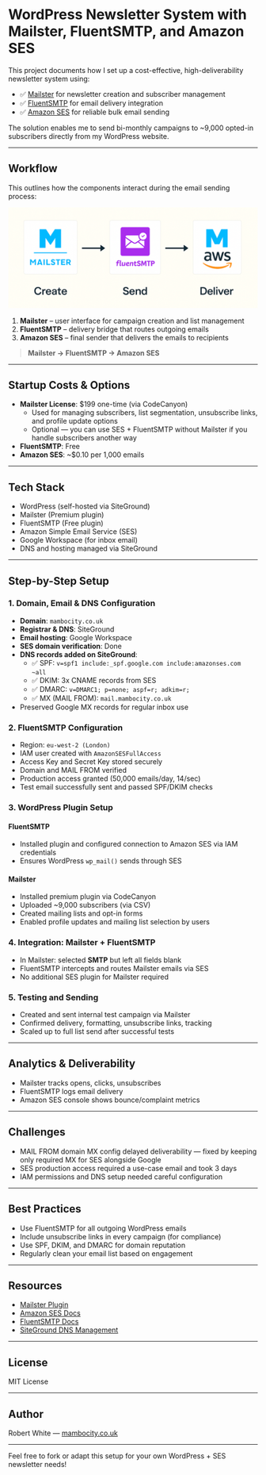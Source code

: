 
# WordPress Newsletter System with Mailster, FluentSMTP, and Amazon SES

This project documents how I set up a cost-effective, high-deliverability newsletter system using:

- ✅ [Mailster](https://mailster.co) for newsletter creation and subscriber management
- ✅ [FluentSMTP](https://fluentsmtp.com) for email delivery integration
- ✅ [Amazon SES](https://aws.amazon.com/ses/) for reliable bulk email sending

The solution enables me to send bi-monthly campaigns to ~9,000 opted-in subscribers directly from my WordPress website.

---

## Workflow

This outlines how the components interact during the email sending process:

<img src="workflow-diagram.png" alt="Workflow Diagram" width="600">

1. **Mailster** – user interface for campaign creation and list management
2. **FluentSMTP** – delivery bridge that routes outgoing emails
3. **Amazon SES** – final sender that delivers the emails to recipients

> **Mailster → FluentSMTP → Amazon SES**

---

## Startup Costs & Options

- **Mailster License**: $199 one-time (via CodeCanyon)
  - Used for managing subscribers, list segmentation, unsubscribe links, and profile update options
  - Optional — you can use SES + FluentSMTP without Mailster if you handle subscribers another way
- **FluentSMTP**: Free
- **Amazon SES**: ~$0.10 per 1,000 emails

---

## Tech Stack

- WordPress (self-hosted via SiteGround)
- Mailster (Premium plugin)
- FluentSMTP (Free plugin)
- Amazon Simple Email Service (SES)
- Google Workspace (for inbox email)
- DNS and hosting managed via SiteGround

---

## Step-by-Step Setup

### 1. Domain, Email & DNS Configuration

- **Domain**: `mambocity.co.uk`
- **Registrar & DNS**: SiteGround
- **Email hosting**: Google Workspace
- **SES domain verification**: Done
- **DNS records added on SiteGround**:
  - ✅ SPF: `v=spf1 include:_spf.google.com include:amazonses.com ~all`
  - ✅ DKIM: 3x CNAME records from SES
  - ✅ DMARC: `v=DMARC1; p=none; aspf=r; adkim=r;`
  - ✅ MX (MAIL FROM): `mail.mambocity.co.uk`
- Preserved Google MX records for regular inbox use

### 2. FluentSMTP Configuration

- Region: `eu-west-2 (London)`
- IAM user created with `AmazonSESFullAccess`
- Access Key and Secret Key stored securely
- Domain and MAIL FROM verified
- Production access granted (50,000 emails/day, 14/sec)
- Test email successfully sent and passed SPF/DKIM checks

### 3. WordPress Plugin Setup

#### FluentSMTP
- Installed plugin and configured connection to Amazon SES via IAM credentials
- Ensures WordPress `wp_mail()` sends through SES

#### Mailster
- Installed premium plugin via CodeCanyon
- Uploaded ~9,000 subscribers (via CSV)
- Created mailing lists and opt-in forms
- Enabled profile updates and mailing list selection by users

### 4. Integration: Mailster + FluentSMTP

- In Mailster: selected **SMTP** but left all fields blank
- FluentSMTP intercepts and routes Mailster emails via SES
- No additional SES plugin for Mailster required

### 5. Testing and Sending

- Created and sent internal test campaign via Mailster
- Confirmed delivery, formatting, unsubscribe links, tracking
- Scaled up to full list send after successful tests

---

## Analytics & Deliverability

- Mailster tracks opens, clicks, unsubscribes
- FluentSMTP logs email delivery
- Amazon SES console shows bounce/complaint metrics

---

## Challenges

- MAIL FROM domain MX config delayed deliverability — fixed by keeping only required MX for SES alongside Google
- SES production access required a use-case email and took 3 days
- IAM permissions and DNS setup needed careful configuration

---

## Best Practices

- Use FluentSMTP for all outgoing WordPress emails
- Include unsubscribe links in every campaign (for compliance)
- Use SPF, DKIM, and DMARC for domain reputation
- Regularly clean your email list based on engagement

---

## Resources

- [Mailster Plugin](https://codecanyon.net/item/mailster-email-newsletter-plugin-for-wordpress/3078294)
- [Amazon SES Docs](https://docs.aws.amazon.com/ses/latest/dg/)
- [FluentSMTP Docs](https://fluentsmtp.com/docs/)
- [SiteGround DNS Management](https://www.siteground.com/kb/how_to_manage_dns_records/)

---

## License
MIT License

---

## Author
Robert White — [mambocity.co.uk](https://mambocity.co.uk)

---

Feel free to fork or adapt this setup for your own WordPress + SES newsletter needs!
